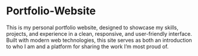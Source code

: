 # Portfolio-Website
This is my personal portfolio website, designed to showcase my skills, projects, and experience in a clean, responsive, and user-friendly interface. Built with modern web technologies, this site serves as both an introduction to who I am and a platform for sharing the work I’m most proud of.
